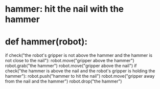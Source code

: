 # hammer: hit the nail with the hammer
# def hammer(robot):
if check("the robot's gripper is not above the hammer and the hammer is not close to the nail"):
    robot.move("gripper above the hammer")
    robot.grab("the hammer")
    robot.move("gripper above the nail")
if check("the hammer is above the nail and the robot's gripper is holding the hammer"):
    robot.push("hammer to hit the nail")
    robot.move("gripper away from the nail and the hammer")
    robot.drop("the hammer")